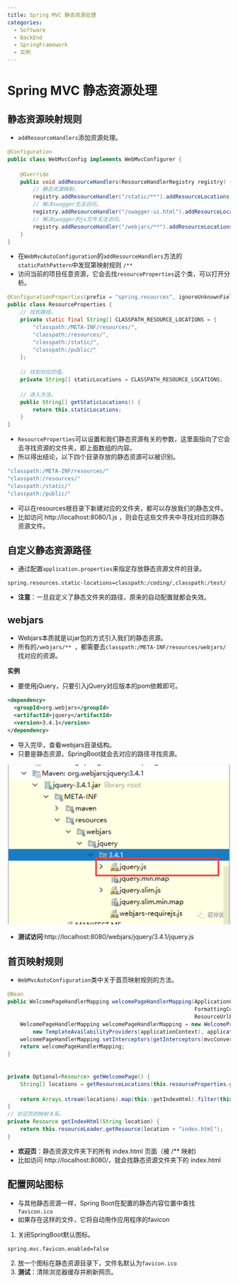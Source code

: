 ```yaml
---
title: Spring MVC 静态资源处理
categories:
  - Software
  - BackEnd
  - SpringFramework
  - 实例
---
```

# Spring MVC 静态资源处理

## 静态资源映射规则

- `addResourceHandlers`添加资源处理。

```java
@Configuration
public class WebMvcConfig implements WebMvcConfigurer {

    @Override
    public void addResourceHandlers(ResourceHandlerRegistry registry) {
        // 静态资源映射。
        registry.addResourceHandler("/static/**").addResourceLocations("classpath:/static/");
        // 解决swagger无法访问。
        registry.addResourceHandler("/swagger-ui.html").addResourceLocations("classpath:/META-INF/resources/", "/static", "/public");
        // 解决swagger的js文件无法访问。
        registry.addResourceHandler("/webjars/**").addResourceLocations("classpath:/META-INF/resources/webjars/");
    }
}

```

- 在`WebMvcAutoConfiguration`的`addResourceHandlers`方法的`staticPathPattern`中发现第映射规则 `/**`
- 访问当前的项目任意资源，它会去找`resourceProperties`这个类，可以打开分析。

```java
@ConfigurationProperties(prefix = "spring.resources", ignoreUnknownFields = false)
public class ResourceProperties {
    // 找到路径。
    private static final String[] CLASSPATH_RESOURCE_LOCATIONS = {
        "classpath:/META-INF/resources/",
        "classpath:/resources/",
        "classpath:/static/",
        "classpath:/public/"
    };

    // 找到对应的值。
    private String[] staticLocations = CLASSPATH_RESOURCE_LOCATIONS;

    // 进入方法。
    public String[] getStaticLocations() {
        return this.staticLocations;
    }
}
```

- `ResourceProperties`可以设置和我们静态资源有关的参数，这里面指向了它会去寻找资源的文件夹，即上面数组的内容。
- 所以得出结论，以下四个目录存放的静态资源可以被识别。

```yaml
"classpath:/META-INF/resources/"
"classpath:/resources/"
"classpath:/static/"
"classpath:/public/"
```

- 可以在resources根目录下新建对应的文件夹，都可以存放我们的静态文件。
- 比如访问 http://localhost:8080/1.js ，则会在这些文件夹中寻找对应的静态资源文件。

## 自定义静态资源路径

- 通过配置`application.properties`来指定存放静态资源文件的目录。

```properties
spring.resources.static-locations=classpath:/coding/,classpath:/test/
```

- **注意**：一旦自定义了静态文件夹的路径，原来的自动配置就都会失效。

## webjars

- Webjars本质就是以jar包的方式引入我们的静态资源。
- 所有的`/webjars/** `，都需要去`classpath:/META-INF/resources/webjars/`找对应的资源。

**实例**

- 要使用jQuery，只要引入jQuery对应版本的pom依赖即可。

```xml
<dependency>
  <groupId>org.webjars</groupId>
  <artifactId>jquery</artifactId>
  <version>3.4.1</version>
</dependency>
```

- 导入完毕，查看webjars目录结构。
- 只要是静态资源，SpringBoot就会去对应的路径寻找资源。

![](https://raw.githubusercontent.com/LuShan123888/Files/main/Pictures/2020-12-10-2020-11-15-640-20201115212727167.png)

- **测试访问**:http://localhost:8080/webjars/jquery/3.4.1/jquery.js

## 首页映射规则

- `WebMvcAutoConfiguration`类中关于首页映射规则的方法。

```java
@Bean
public WelcomePageHandlerMapping welcomePageHandlerMapping(ApplicationContext applicationContext,
                                                           FormattingConversionService mvcConversionService,
                                                           ResourceUrlProvider mvcResourceUrlProvider) {
    WelcomePageHandlerMapping welcomePageHandlerMapping = new WelcomePageHandlerMapping(
        new TemplateAvailabilityProviders(applicationContext), applicationContext, getWelcomePage(), this.mvcProperties.getStaticPathPattern());
    welcomePageHandlerMapping.setInterceptors(getInterceptors(mvcConversionService, mvcResourceUrlProvider));
    return welcomePageHandlerMapping;
}


private Optional<Resource> getWelcomePage() {
    String[] locations = getResourceLocations(this.resourceProperties.getStaticLocations());

    return Arrays.stream(locations).map(this::getIndexHtml).filter(this::isReadable).findFirst();
}
// 欢迎页的映射关系。
private Resource getIndexHtml(String location) {
    return this.resourceLoader.getResource(location + "index.html");
}
```

- **欢迎页**：静态资源文件夹下的所有 index.html 页面（被 /** 映射)
- 比如访问  http://localhost:8080/，就会找静态资源文件夹下的 index.html

## 配置网站图标

- 与其他静态资源一样，Spring Boot在配置的静态内容位置中查找 `favicon.ico`
- 如果存在这样的文件，它将自动用作应用程序的favicon

1. 关闭SpringBoot默认图标。

```properties
spring.mvc.favicon.enabled=false
```

2. 放一个图标在静态资源目录下，文件名默认为`favicon.ico`
3. **测试**：清除浏览器缓存并刷新网页。